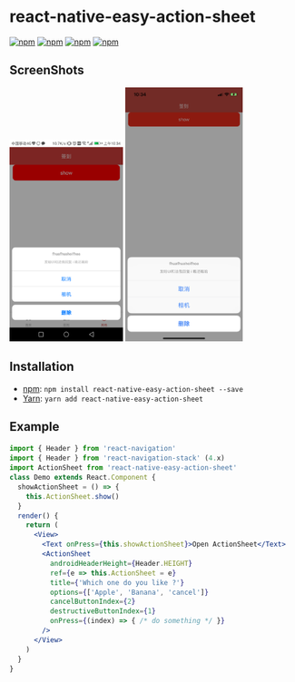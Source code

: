 # react-native-easy-action-sheet

[![npm](https://img.shields.io/npm/v/react-native-easy-action-sheet.svg)](https://www.npmjs.com/package/react-native-easy-action-sheet)
[![npm](https://img.shields.io/npm/dm/react-native-easy-action-sheet.svg)](https://www.npmjs.com/package/react-native-easy-action-sheet)
[![npm](https://img.shields.io/npm/dt/react-native-easy-action-sheet.svg)](https://www.npmjs.com/package/react-native-easy-action-sheet)
[![npm](https://img.shields.io/npm/l/react-native-easy-action-sheet.svg)](https://github.com/DaiYz/react-native-easy-action-sheet/blob/master/LICENSE)

## ScreenShots
<p>
<img alt="react-native-easy-action-sheet" src="./screenshots/1.png" width="200" height="355.5" />
<img alt="react-native-easy-action-sheet" src="./screenshots/2.png" width="207" height="448" />
</p>

## Installation

* [npm](https://www.npmjs.com/#getting-started): `npm install react-native-easy-action-sheet --save`
* [Yarn](https://yarnpkg.com/): `yarn add react-native-easy-action-sheet`

## Example
```jsx 
import { Header } from 'react-navigation'
import { Header } from 'react-navigation-stack' (4.x)
import ActionSheet from 'react-native-easy-action-sheet'
class Demo extends React.Component {
  showActionSheet = () => {
    this.ActionSheet.show()
  }
  render() {
    return (
      <View>
        <Text onPress={this.showActionSheet}>Open ActionSheet</Text>
        <ActionSheet
          androidHeaderHeight={Header.HEIGHT}
          ref={e => this.ActionSheet = e}
          title={'Which one do you like ?'}
          options={['Apple', 'Banana', 'cancel']}
          cancelButtonIndex={2}
          destructiveButtonIndex={1}
          onPress={(index) => { /* do something */ }}
        />
      </View>
    )
  }
}

```



